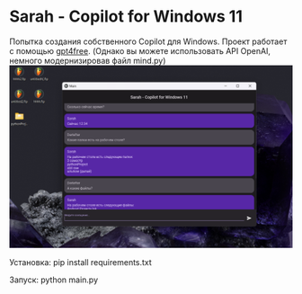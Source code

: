 # Sarah - Copilot for Windows 11
Попытка создания собственного Copilot для Windows. Проект работает с помощью [gpt4free](https://github.com/xtekky/gpt4free). 
(Однако вы можете использовать API OpenAI, немного модернизировав файл mind.py)
![Screenshot](image.png)

Установка:
pip install requirements.txt

Запуск:
python main.py
